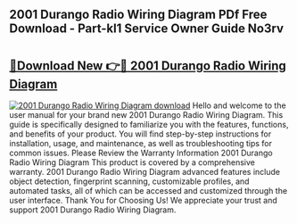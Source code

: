 ## 2001 Durango Radio Wiring Diagram PDf Free Download - Part-kl1 Service Owner Guide No3rv

# <h2><a href="http://dftd2k.blite.top/?on=2001+Durango+Radio+Wiring+Diagram">🔗Download New 👉🔴 2001 Durango Radio Wiring Diagram</a></h2>

[![2001 Durango Radio Wiring Diagram download](https://i.imgur.com/lujVjoI.png)](http://dftd2k.blite.top/?on=2001+Durango+Radio+Wiring+Diagram)
Hello and welcome to the user manual for your brand new 2001 Durango Radio Wiring Diagram. This guide is specifically designed to familiarize you with the features, functions, and benefits of your product. You will find step-by-step instructions for installation, usage, and maintenance, as well as troubleshooting tips for common issues. Please Review the Warranty Information 2001 Durango Radio Wiring Diagram This product is covered by a comprehensive warranty. 2001 Durango Radio Wiring Diagram advanced features include object detection, fingerprint scanning, customizable profiles, and automated tasks, all of which can be accessed and customized through the user interface. Thank You for Choosing Us! We appreciate your trust and support 2001 Durango Radio Wiring Diagram.
